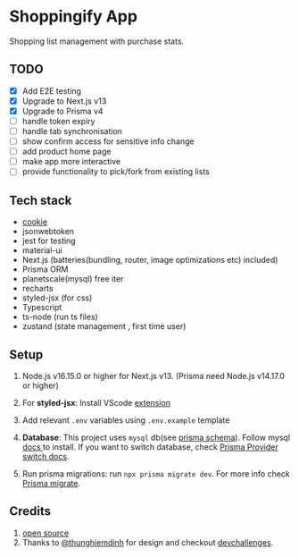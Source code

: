 # Shoppingify App

Shopping list management with purchase stats.

## TODO

- [x] Add E2E testing
- [x] Upgrade to Next.js v13
- [x] Upgrade to Prisma v4
- [ ] handle token expiry
- [ ] handle tab synchronisation
- [ ] show confirm access for sensitive info change
- [ ] add product home page
- [ ] make app more interactive
- [ ] provide functionality to pick/fork from existing lists

## Tech stack

- [cookie](https://www.npmjs.com/package/cookie)
- jsonwebtoken
- jest for testing
- material-ui
- Next.js (batteries(bundling, router, image optimizations etc) included)
- Prisma ORM
- planetscale(mysql) free iter
- recharts
- styled-jsx (for css)
- Typescript
- ts-node (run ts files)
- zustand (state management , first time user)

## Setup

1. Node.js v16.15.0 or higher for Next.js v13. (Prisma need Node.js v14.17.0 or higher)
2. For **styled-jsx**: Install VScode [ extension ](https://github.com/vercel/styled-jsx#syntax-highlighting-visual-studio-code-extension)
3. Add relevant `.env` variables using `.env.example` template
4. **Database**: This project uses `mysql` db(see [prisma schema](./prisma/schema.prisma)). Follow mysql [ docs ](https://dev.mysql.com/doc/refman/8.0/en/installing.html) to install. If you want to switch database, check [Prisma Provider switch docs](https://pris.ly/d/migrate-provider-switch).

5. Run prisma migrations: run `npx prisma migrate dev`. For more info check [Prisma migrate](https://www.prisma.io/docs/concepts/components/prisma-migrate).

## Credits

1. [open source](https://gist.github.com/0xafz/d5cfdef2d1b7767e8df321f9fd56f79b)
2. Thanks to [@thunghiemdinh](https://twitter.com/thunghiemdinh) for design and checkout [devchallenges](https://devchallenges.io/).
